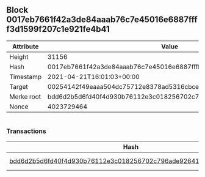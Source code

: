 ## Block 0017eb7661f42a3de84aaab76c7e45016e6887ffff3d1599f207c1e921fe4b41

Attribute | Value
--- | ---
Height | 31156
Hash | 0017eb7661f42a3de84aaab76c7e45016e6887ffff3d1599f207c1e921fe4b41
Timestamp | 2021-04-21T16:01:03+00:00
Target | 00254142f49eaaa504dc75712e8378ad5316cbcead634704b3734b6271167cc4
Merke root | bdd6d2b5d6fd40f4d930b76112e3c018256702c796ade926414b860d1a44eca7
Nonce | 4023729464

```

```

### Transactions

Hash | Amount
--- | ---
[bdd6d2b5d6fd40f4d930b76112e3c018256702c796ade926414b860d1a44eca7](bdd6d2b5d6fd40f4d930b76112e3c018256702c796ade926414b860d1a44eca7.md) | 10.00000000 SKEPTI 
